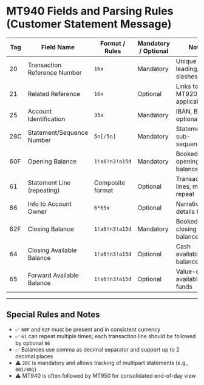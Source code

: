 # MT940 Fields and Parsing Rules (Customer Statement Message)

| Tag | Field Name                   | Format / Rules   | Mandatory / Optional | Notes                                  | Implementation Status |
| --- | ---------------------------- | ---------------- | -------------------- | -------------------------------------- | --------------------- |
| 20  | Transaction Reference Number | `16x`            | Mandatory            | Unique ID, no leading/trailing slashes | ⬜ Planned             |
| 21  | Related Reference            | `16x`            | Optional             | Links to MT920 if applicable           | ⬜ Planned             |
| 25  | Account Identification       | `35x`            | Mandatory            | IBAN, BIC optional                     | ⬜ Planned             |
| 28C | Statement/Sequence Number    | `5n[/5n]`        | Mandatory            | Statement and sub-sequence             | ⬜ Planned             |
| 60F | Opening Balance              | `1!a6!n3!a15d`   | Mandatory            | Booked opening balance                 | ⬜ Planned             |
| 61  | Statement Line (repeating)   | Composite format | Optional             | Transaction lines, may repeat          | ⬜ Planned             |
| 86  | Info to Account Owner        | `6*65x`          | Optional             | Narrative details for 61               | ⬜ Planned             |
| 62F | Closing Balance              | `1!a6!n3!a15d`   | Mandatory            | Booked closing balance                 | ⬜ Planned             |
| 64  | Closing Available Balance    | `1!a6!n3!a15d`   | Optional             | Cash availability balance              | ⬜ Planned             |
| 65  | Forward Available Balance    | `1!a6!n3!a15d`   | Optional             | Value-dated available funds            | ⬜ Planned             |

---

## Special Rules and Notes

* ✅ `60F` and `62F` must be present and in consistent currency
* ✅ `61` can repeat multiple times; each transaction line should be followed by optional `86`
* ✅ Balances use comma as decimal separator and support up to 2 decimal places
* ⚠️ `28C` is mandatory and allows tracking of multipart statements (e.g., `001/001`)
* ⚠️ MT940 is often followed by MT950 for consolidated end-of-day view
